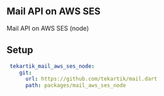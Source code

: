 ## Mail API on AWS SES

Mail API on AWS SES (node)

## Setup

```yaml
 tekartik_mail_aws_ses_node:
    git:
      url: https://github.com/tekartik/mail.dart
      path: packages/mail_aws_ses_node
```
